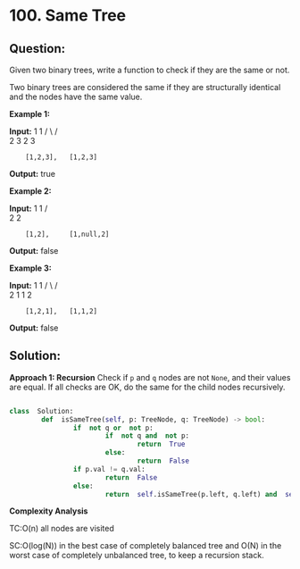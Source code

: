 # 100. Same Tree

  

## Question:


Given two binary trees, write a function to check if they are the same or not.

Two binary trees are considered the same if they are structurally identical and the nodes have the same value.

**Example 1:**

**Input:**     1         1
          / \       / \
         2   3     2   3

        [1,2,3],   [1,2,3]

**Output:** true

**Example 2:**

**Input:**     1         1
          /           \
         2             2

        [1,2],     [1,null,2]

**Output:** false

**Example 3:**

**Input:**     1         1
          / \       / \
         2   1     1   2

        [1,2,1],   [1,1,2]

**Output:** false

  
  

## Solution:

  

**Approach 1: Recursion**
Check if `p` and `q` nodes are not `None`, and their values are equal. If all checks are OK, do the same for the child nodes recursively.
  

```python

class  Solution:
        def  isSameTree(self, p: TreeNode, q: TreeNode) -> bool:
                if  not q or  not p:
                        if  not q and  not p:
                                return  True
                        else:
                                return  False
                if p.val != q.val:
                        return  False
                else:
                        return  self.isSameTree(p.left, q.left) and  self.isSameTree(p.right, q.right)

```

**Complexity Analysis**

TC:O(n) all nodes are visited

SC:O(log(N)) in the best case of completely balanced tree and O(N) in the worst case of completely unbalanced tree, to keep a recursion stack.

